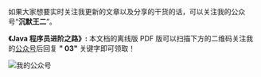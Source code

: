 如果大家想要实时关注我更新的文章以及分享的干货的话，可以关注我的公众号“**沉默王二**”。

**《Java 程序员进阶之路》:** 本文档的离线版 PDF 版可以扫描下方的二维码关注我的[公众号](#公众号)后回复 **" 03"** 关键字即可领取！

![我的公众号](https://cdn.jsdelivr.net/gh/itwanger/toBeBetterJavaer/images/itwanger.png)